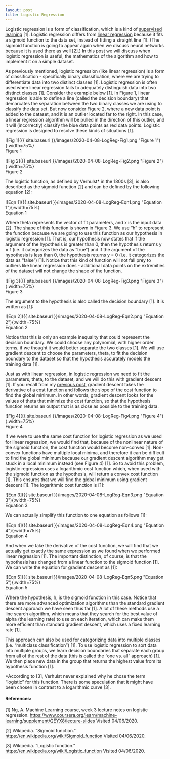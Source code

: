 ```yaml
---
layout: post
title: Logistic Regression
---
```


Logistic regression is a form of classification, which is a kind of [supervised learning](https://sassafras13.github.io/IntroML/) [1]. Logistic regression differs from [linear regression](https://sassafras13.github.io/LinReg/) because it fits a sigmoid function to the data set, instead of fitting a straight line [1]. (The sigmoid function is going to appear again when we discuss neural networks because it is used there as well [2].) In this post we will discuss when logistic regression is useful, the mathematics of the algorithm and how to implement it on a simple dataset. 

As previously mentioned, logistic regression (like linear regression) is a form of classification - specifically binary classification, where we are trying to differentiate data into two distinct classes [1]. Logistic regression is often used when linear regression fails to adequately distinguish data into two distinct classes [1]. Consider the example below [1].  In Figure 1, linear regression is able to define a line (called the decision boundary) that demarcates the separation between the two binary classes we are using to classify the data set. But now consider Figure 2, where a new data point is added to the dataset, and it is an outlier located far to the right. In this case, a linear regression algorithm will be pulled in the direction of this outlier, and it will (incorrectly) classify the blue data points as red data points. Logistic regression is designed to resolve these kinds of situations [1]. 

![Fig 1]({{ site.baseurl }}/images/2020-04-08-LogReg-Fig1.png "Figure 1"){:width=75%}     
Figure 1 

![Fig 2]({{ site.baseurl }}/images/2020-04-08-LogReg-Fig2.png "Figure 2"){:width=75%}     
Figure 2 

The logistic function, as defined by Verhulst* in the 1800s [3], is also described as the sigmoid function [2] and can be defined by the following equation [2]: 

![Eqn 1]({{ site.baseurl }}/images/2020-04-08-LogReg-Eqn1.png "Equation 1"){:width=75%}     
Equation 1

Where theta represents the vector of fit parameters, and x is the input data [2]. The shape of this function is shown in Figure 3. We use “h” to represent the function because we are going to use this function as our hypothesis in logistic regression [1]. That is, our hypothesis now states that if the argument of the hypothesis is greater than 0, then the hypothesis returns  y = 1 (i.e. it categorizes the data as “true”) and if the argument of the hypothesis is less than 0, the hypothesis returns y = 0 (i.e. it categorizes the data as “false”) [1]. Notice that this kind of function will not fall prey to outliers like linear regression does - additional data points on the extremities of the dataset will not change the shape of the function. 

![Fig 3]({{ site.baseurl }}/images/2020-04-08-LogReg-Fig3.png "Figure 3"){:width=75%}     
Figure 3 

The argument to the hypothesis is also called the decision boundary [1]. It is written as [1]: 

![Eqn 2]({{ site.baseurl }}/images/2020-04-08-LogReg-Eqn2.png "Equation 2"){:width=75%}     
Equation 2

Notice that this is only an example inequality that could represent the decision boundary. We could choose any polynomial, with higher order terms, if we thought it would better separate the two classes [1]. We will use gradient descent to choose the parameters, theta, to fit the decision boundary to the dataset so that the hypothesis accurately models the training data [1]. 

Just as with linear regression, in logistic regression we need to fit the parameters, theta, to the dataset, and we will do this with gradient descent [1]. If you recall from my [previous post](https://sassafras13.github.io/LinReg/), gradient descent takes the derivative of a cost function and follows the slope of the cost function to find the global minimum. In other words, gradient descent looks for the values of theta that minimize the cost function, so that the hypothesis function returns an output that is as close as possible to the training data. 

![Fig 4]({{ site.baseurl }}/images/2020-04-08-LogReg-Fig4.png "Figure 4"){:width=75%}     
Figure 4 

If we were to use the same cost function for logistic regression as we used for linear regression, we would find that, because of the nonlinear nature of the sigmoid function, the cost function would become non-convex [1]. Non-convex functions have multiple local minima, and therefore it can be difficult to find the global minimum because our gradient descent algorithm may get stuck in a local minimum instead (see Figure 4) [1]. So to avoid this problem, logistic regression uses a logarithmic cost function which, when used with the sigmoid function as the hypothesis, will return a convex cost function [1]. This ensures that we will find the global minimum using gradient descent [1]. The logarithmic cost function is [1]: 

![Eqn 3]({{ site.baseurl }}/images/2020-04-08-LogReg-Eqn3.png "Equation 3"){:width=75%}     
Equation 3

We can actually simplify this function to one equation as follows [1]: 

![Eqn 4]({{ site.baseurl }}/images/2020-04-08-LogReg-Eqn4.png "Equation 4"){:width=75%}     
Equation 4

And when we take the derivative of the cost function, we will find that we actually get exactly the same expression as we found when we performed linear regression [1]. The important distinction, of course, is that the hypothesis has changed from a linear function to the sigmoid function [1]. We can write the equation for gradient descent as [1]: 

![Eqn 5]({{ site.baseurl }}/images/2020-04-08-LogReg-Eqn5.png "Equation 5"){:width=75%}     
Equation 5

Where the hypothesis, h, is the sigmoid function in this case. Notice that there are more advanced optimization algorithms than the standard gradient descent approach we have seen thus far [1]. A lot of these methods use a line search algorithm, which means that they search for the best value of alpha (the learning rate) to use on each iteration, which can make them more efficient than standard gradient descent, which uses a fixed learning rate [1]. 

This approach can also be used for categorizing data into multiple classes (i.e. “multiclass classification”) [1]. To use logistic regression to sort data into multiple groups, we learn decision boundaries that separate each group from all of the rest of the data (this is called the “one vs. all” approach) [1]. We then place new data in the group that returns the highest value from its hypothesis function [1]. 

*According to [3], Verhulst never explained why he chose the term “logistic” for this function. There is some speculation that it might have been chosen in contrast to a logarithmic curve [3]. 

#### References:     
[1] Ng, A. Machine Learning course, week 3 lecture notes on logistic regression. <https://www.coursera.org/learn/machine-learning/supplement/QEYX8/lecture-slides> Visited 04/06/2020.     

[2] Wikipedia. “Sigmoid function.” <https://en.wikipedia.org/wiki/Sigmoid_function> Visited 04/06/2020.      

[3] Wikipedia. “Logistic function.” <https://en.wikipedia.org/wiki/Logistic_function> Visited 04/06/2020. 
